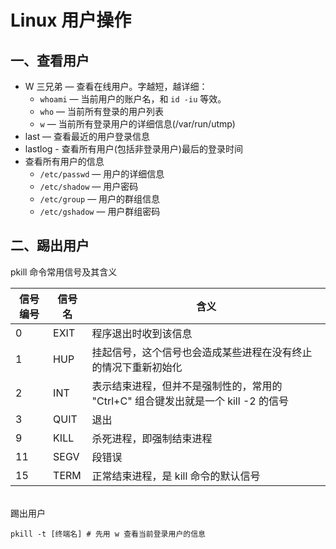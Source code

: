 # Linux 用户操作

## 一、查看用户

- W 三兄弟 — 查看在线用户。字越短，越详细：
  - `whoami` — 当前用户的账户名，和 `id -iu` 等效。
  - `who` — 当前所有登录的用户列表
  - `w` — 当前所有登录用户的详细信息(/var/run/utmp)
- last — 查看最近的用户登录信息
- lastlog - 查看所有用户(包括非登录用户)最后的登录时间
- 查看所有用户的信息
  - `/etc/passwd` — 用户的详细信息
  - `/etc/shadow` — 用户密码
  - `/etc/group` — 用户的群组信息
  - `/etc/gshadow` — 用户群组密码

## 二、踢出用户
pkill 命令常用信号及其含义  

| 信号编号 | 信号名 | 含义 |
| --- | --- | --- |
| 0 | EXIT | 程序退出时收到该信息 |
| 1 | HUP | 挂起信号，这个信号也会造成某些进程在没有终止的情况下重新初始化 |
| 2 | INT | 表示结束进程，但并不是强制性的，常用的 "Ctrl+C" 组合键发出就是一个 kill -2 的信号 |
| 3 | QUIT | 退出 |
| 9 | KILL | 杀死进程，即强制结束进程 |
| 11 | SEGV | 段错误 |
| 15 | TERM | 正常结束进程，是 kill 命令的默认信号 |

&nbsp;  
踢出用户  
```
pkill -t [终端名] # 先用 w 查看当前登录用户的信息
```
